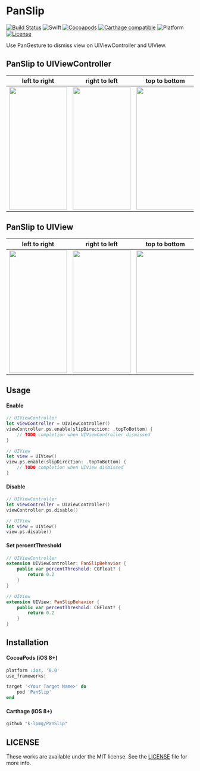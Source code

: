 # PanSlip
[![Build Status](https://travis-ci.org/k-lpmg/PanSlip.svg?branch=master)](https://travis-ci.org/k-lpmg/PanSlip)
![Swift](https://img.shields.io/badge/Swift-5.0-orange.svg)
[![Cocoapods](https://img.shields.io/cocoapods/v/PanSlip.svg?style=flat)](https://cocoapods.org/pods/PanSlip)
[![Carthage compatible](https://img.shields.io/badge/Carthage-compatible-4BC51D.svg?style=flat)](https://github.com/Carthage/Carthage)
![Platform](https://img.shields.io/badge/Platform-iOS-lightgrey.svg)
[![License](https://img.shields.io/badge/license-MIT-green.svg)](https://github.com/k-lpmg/PanSlip/blob/master/LICENSE)

Use PanGesture to dismiss view on UIViewController and UIView.

## PanSlip to UIViewController
left to right | right to left | top to bottom | bottom to top
--- | :---: | --- | :---:
<img src="https://user-images.githubusercontent.com/15151687/59292203-8df41c00-8cb7-11e9-82ba-2a8dd3116c24.gif" width="155" height="330"> | <img src="https://user-images.githubusercontent.com/15151687/59292205-8fbddf80-8cb7-11e9-8f5d-27580041a429.gif" width="155" height="330"> | <img src="https://user-images.githubusercontent.com/15151687/59292211-9187a300-8cb7-11e9-83e2-2f51b519cbb5.gif" width="155" height="330"> | <img src="https://user-images.githubusercontent.com/15151687/59292214-93e9fd00-8cb7-11e9-9378-2cbe460de4d7.gif" width="155" height="330">

## PanSlip to UIView
left to right | right to left | top to bottom | bottom to top
--- | :---: | --- | :---:
<img src="https://user-images.githubusercontent.com/15151687/59292218-977d8400-8cb7-11e9-807f-5d5d096be483.gif" width="155" height="330"> | <img src="https://user-images.githubusercontent.com/15151687/59292220-9a787480-8cb7-11e9-9bd4-27a18d555b60.gif" width="155" height="330"> | <img src="https://user-images.githubusercontent.com/15151687/59292224-9cdace80-8cb7-11e9-8bc1-8401d9b794eb.gif" width="155" height="330"> | <img src="https://user-images.githubusercontent.com/15151687/59292228-a06e5580-8cb7-11e9-9b4e-8262ac573ac0.gif" width="155" height="330">

## Usage

#### Enable
```swift
// UIViewController
let viewController = UIViewController()
viewController.ps.enable(slipDirection: .topToBottom) {
    // TODO completion when UIViewController dismissed
}

// UIView
let view = UIView()
view.ps.enable(slipDirection: .topToBottom) {
    // TODO completion when UIView dismissed
}
```

#### Disable
```swift
// UIViewController
let viewController = UIViewController()
viewController.ps.disable()

// UIView
let view = UIView()
view.ps.disable()
```

#### Set percentThreshold
```swift
// UIViewController
extension UIViewController: PanSlipBehavior {
    public var percentThreshold: CGFloat? {
        return 0.2
    }
}

// UIView
extension UIView: PanSlipBehavior {
    public var percentThreshold: CGFloat? {
        return 0.2
    }
}
```

## Installation

#### CocoaPods (iOS 8+)

```ruby
platform :ios, '8.0'
use_frameworks!

target '<Your Target Name>' do
    pod 'PanSlip'
end
```

#### Carthage (iOS 8+)

```ruby
github "k-lpmg/PanSlip"
```

## LICENSE

These works are available under the MIT license. See the [LICENSE][license] file
for more info.

[license]: LICENSE
